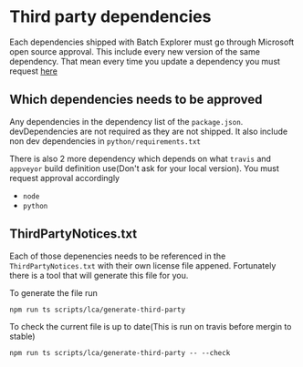 # Third party dependencies

Each dependencies shipped with Batch Explorer must go through Microsoft open source approval. This include every new version of the same dependency. That mean every time you update a dependency you must request [here](https://ossmsft.visualstudio.com/DefaultCollection/_oss?searchText=p%3A%22BatchExplorer%22&_a=existing)


## Which dependencies needs to be approved
Any dependencies in the dependency list of the `package.json`. devDependencies are not required as they are not shipped.
It also include non dev dependencies in `python/requirements.txt`

There is also 2 more dependency which depends on what `travis` and `appveyor` build definition use(Don't ask for your local version). You must request approval accordingly
* `node`
* `python`

## ThirdPartyNotices.txt

Each of those depenencies needs to be referenced in the `ThirdPartyNotices.txt` with their own license file appened.
Fortunately there is a tool that will generate this file for you.

To generate the file run
```
npm run ts scripts/lca/generate-third-party
```

To check the current file is up to date(This is run on travis before mergin to stable)
```
npm run ts scripts/lca/generate-third-party -- --check
```

